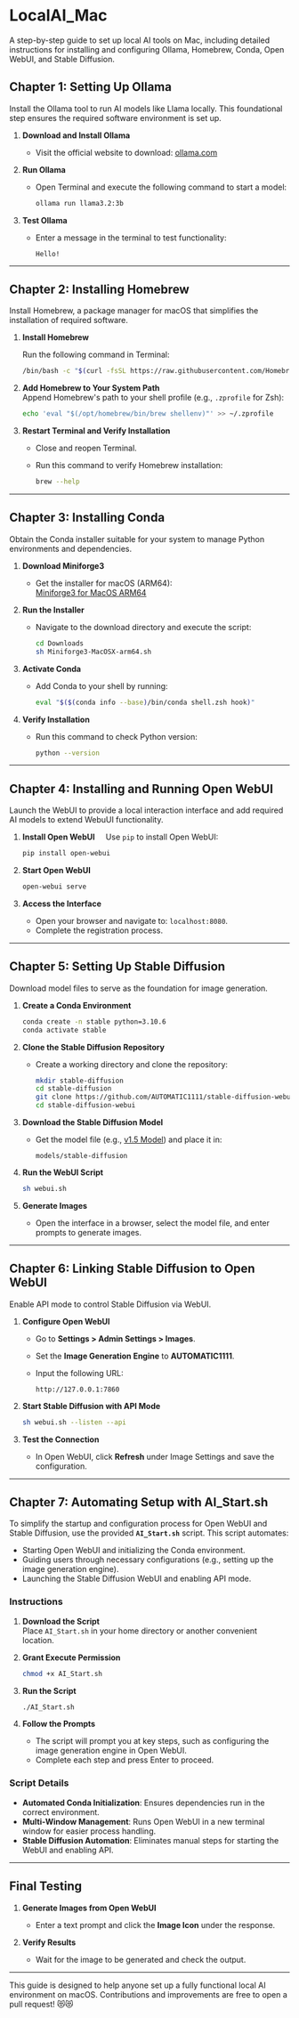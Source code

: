 # **LocalAI_Mac**   
 A step-by-step guide to set up local AI tools on Mac, including detailed instructions for installing and configuring Ollama, Homebrew, Conda, Open WebUI, and Stable Diffusion.



## **Chapter 1: Setting Up Ollama**   

Install the Ollama tool to run AI models like Llama locally. This foundational step ensures the required software environment is set up.

1. **Download and Install Ollama**  
   - Visit the official website to download: [ollama.com](https://ollama.com/)

2. **Run Ollama**  
   - Open Terminal and execute the following command to start a model:

     ```bash
     ollama run llama3.2:3b
     ```

3. **Test Ollama**  
   - Enter a message in the terminal to test functionality:

     ```text
     Hello!
     ```

---

## **Chapter 2: Installing Homebrew**

Install Homebrew, a package manager for macOS that simplifies the installation of required software.

1. **Install Homebrew**

   Run the following command in Terminal:

   ```bash
   /bin/bash -c "$(curl -fsSL https://raw.githubusercontent.com/Homebrew/install/HEAD/install.sh)"
   ```

3. **Add Homebrew to Your System Path**  
   Append Homebrew's path to your shell profile (e.g., `.zprofile` for Zsh):

   ```bash
   echo 'eval "$(/opt/homebrew/bin/brew shellenv)"' >> ~/.zprofile
   ```

4. **Restart Terminal and Verify Installation**  
   - Close and reopen Terminal.  
   - Run this command to verify Homebrew installation:

     ```bash
     brew --help
     ```

---

## **Chapter 3: Installing Conda**

Obtain the Conda installer suitable for your system to manage Python environments and dependencies.

1. **Download Miniforge3**  
   - Get the installer for macOS (ARM64):  
     [Miniforge3 for MacOS ARM64](https://github.com/conda-forge/miniforge/releases)

2. **Run the Installer**  
   - Navigate to the download directory and execute the script:

     ```bash
     cd Downloads
     sh Miniforge3-MacOSX-arm64.sh
     ```

3. **Activate Conda**  
   - Add Conda to your shell by running:

     ```bash
     eval "$($(conda info --base)/bin/conda shell.zsh hook)"
     ```

4. **Verify Installation**  
   - Run this command to check Python version:

     ```bash
     python --version
     ```

---

## **Chapter 4: Installing and Running Open WebUI**

Launch the WebUI to provide a local interaction interface and add required AI models to extend WebuUI functionality.

1. **Install Open WebUI**     
   Use `pip` to install Open WebUI:

   ```bash
   pip install open-webui
   ```

2. **Start Open WebUI**

   ```bash
   open-webui serve
   ```

3. **Access the Interface**  
   - Open your browser and navigate to: `localhost:8080`.  
   - Complete the registration process.

---

## **Chapter 5: Setting Up Stable Diffusion**

Download model files to serve as the foundation for image generation.

1. **Create a Conda Environment**

   ```bash
   conda create -n stable python=3.10.6
   conda activate stable
   ```

2. **Clone the Stable Diffusion Repository**  
   - Create a working directory and clone the repository:

     ```bash
     mkdir stable-diffusion
     cd stable-diffusion
     git clone https://github.com/AUTOMATIC1111/stable-diffusion-webui.git
     cd stable-diffusion-webui
     ```

3. **Download the Stable Diffusion Model**  
   - Get the model file (e.g., [v1.5 Model](https://huggingface.co/stable-diffusion-v1-5/stable-diffusion-v1-5/blob/main/v1-5-pruned.safetensors)) and place it in:

     ```text
     models/stable-diffusion
     ```

4. **Run the WebUI Script**

   ```bash
   sh webui.sh
   ```

5. **Generate Images**  
   - Open the interface in a browser, select the model file, and enter prompts to generate images.

---

## **Chapter 6: Linking Stable Diffusion to Open WebUI**

Enable API mode to control Stable Diffusion via WebUI.

1. **Configure Open WebUI**  
   - Go to **Settings > Admin Settings > Images**.  
   - Set the **Image Generation Engine** to **AUTOMATIC1111**.  
   - Input the following URL:

     ```text
     http://127.0.0.1:7860
     ```

2. **Start Stable Diffusion with API Mode**

   ```bash
   sh webui.sh --listen --api
   ```

3. **Test the Connection**  
   - In Open WebUI, click **Refresh** under Image Settings and save the configuration.

---

## **Chapter 7: Automating Setup with AI_Start.sh**

To simplify the startup and configuration process for Open WebUI and Stable Diffusion, use the provided **`AI_Start.sh`** script. This script automates:
- Starting Open WebUI and initializing the Conda environment.
- Guiding users through necessary configurations (e.g., setting up the image generation engine).
- Launching the Stable Diffusion WebUI and enabling API mode.

### **Instructions**

1. **Download the Script**  
   Place `AI_Start.sh` in your home directory or another convenient location.

2. **Grant Execute Permission**

   ```bash
   chmod +x AI_Start.sh
   ```

3. **Run the Script**

   ```bash
   ./AI_Start.sh
   ```

4. **Follow the Prompts**  
   - The script will prompt you at key steps, such as configuring the image generation engine in Open WebUI.  
   - Complete each step and press Enter to proceed.

### **Script Details**
- **Automated Conda Initialization**: Ensures dependencies run in the correct environment.
- **Multi-Window Management**: Runs Open WebUI in a new terminal window for easier process handling.
- **Stable Diffusion Automation**: Eliminates manual steps for starting the WebUI and enabling API.

---

## **Final Testing**

1. **Generate Images from Open WebUI**  
   - Enter a text prompt and click the **Image Icon** under the response.

2. **Verify Results**  
   - Wait for the image to be generated and check the output.

---

This guide is designed to help anyone set up a fully functional local AI environment on macOS. Contributions and improvements are free to open a pull request! 😻😻
